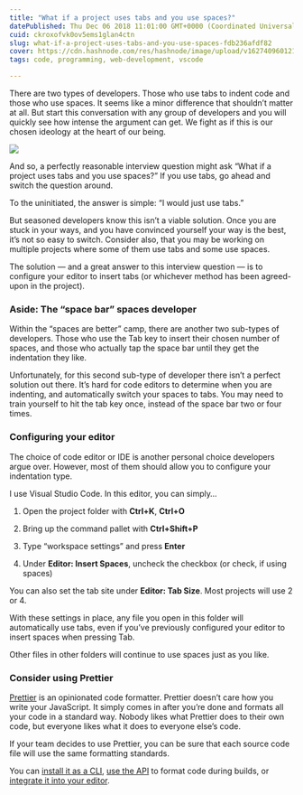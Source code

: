 ```yaml
---
title: "What if a project uses tabs and you use spaces?"
datePublished: Thu Dec 06 2018 11:01:00 GMT+0000 (Coordinated Universal Time)
cuid: ckroxofvk0ov5ems1glan4ctn
slug: what-if-a-project-uses-tabs-and-you-use-spaces-fdb236afdf82
cover: https://cdn.hashnode.com/res/hashnode/image/upload/v1627409601213/9OZYd2lTLy.png
tags: code, programming, web-development, vscode

---
```



There are two types of developers. Those who use tabs to indent code and those who use spaces. It seems like a minor difference that shouldn’t matter at all. But start this conversation with any group of developers and you will quickly see how intense the argument can get. We fight as if this is our chosen ideology at the heart of our being.

![](https://cdn.hashnode.com/res/hashnode/image/upload/v1627409598211/XBzLdN_N9.png)

And so, a perfectly reasonable interview question might ask “What if a project uses tabs and you use spaces?” If you use tabs, go ahead and switch the question around.

To the uninitiated, the answer is simple: “I would just use tabs.”

But seasoned developers know this isn’t a viable solution. Once you are stuck in your ways, and you have convinced yourself your way is the best, it’s not so easy to switch. Consider also, that you may be working on multiple projects where some of them use tabs and some use spaces.

The solution — and a great answer to this interview question — is to configure your editor to insert tabs (or whichever method has been agreed-upon in the project).

### Aside: The “space bar” spaces developer

Within the “spaces are better” camp, there are another two sub-types of developers. Those who use the Tab key to insert their chosen number of spaces, and those who actually tap the space bar until they get the indentation they like.

Unfortunately, for this second sub-type of developer there isn’t a perfect solution out there. It’s hard for code editors to determine when you are indenting, and automatically switch your spaces to tabs. You may need to train yourself to hit the tab key once, instead of the space bar two or four times.

### Configuring your editor

The choice of code editor or IDE is another personal choice developers argue over. However, most of them should allow you to configure your indentation type.

I use Visual Studio Code. In this editor, you can simply…

1. Open the project folder with **Ctrl+K**, **Ctrl+O**

1. Bring up the command pallet with **Ctrl+Shift+P**

1. Type “workspace settings” and press **Enter**

1. Under **Editor: Insert Spaces**, uncheck the checkbox (or check, if using spaces)

You can also set the tab site under **Editor: Tab Size**. Most projects will use 2 or 4.

With these settings in place, any file you open in this folder will automatically use tabs, even if you’ve previously configured your editor to insert spaces when pressing Tab.

Other files in other folders will continue to use spaces just as you like.

### Consider using Prettier

[Prettier](https://prettier.io/) is an opinionated code formatter. Prettier doesn’t care how you write your JavaScript. It simply comes in after you’re done and formats all your code in a standard way. Nobody likes what Prettier does to their own code, but everyone likes what it does to everyone else’s code.

If your team decides to use Prettier, you can be sure that each source code file will use the same formatting standards.

You can [install it as a CLI](https://prettier.io/docs/en/cli.html), [use the API](https://prettier.io/docs/en/api.html) to format code during builds, or [integrate it into your editor](https://prettier.io/docs/en/editors.html).